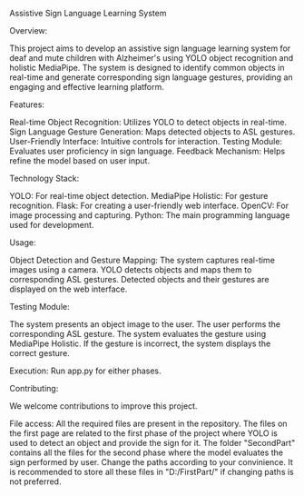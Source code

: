 Assistive Sign Language Learning System

Overview:

This project aims to develop an assistive sign language learning system for deaf and mute children with Alzheimer's using YOLO object recognition and holistic MediaPipe. The system is designed to identify common objects in real-time and generate corresponding sign language gestures, providing an engaging and effective learning platform.

Features:

Real-time Object Recognition: Utilizes YOLO to detect objects in real-time.
Sign Language Gesture Generation: Maps detected objects to ASL gestures.
User-Friendly Interface: Intuitive controls for interaction.
Testing Module: Evaluates user proficiency in sign language.
Feedback Mechanism: Helps refine the model based on user input.

Technology Stack:

YOLO: For real-time object detection.
MediaPipe Holistic: For gesture recognition.
Flask: For creating a user-friendly web interface.
OpenCV: For image processing and capturing.
Python: The main programming language used for development.

Usage:

Object Detection and Gesture Mapping:
The system captures real-time images using a camera.
YOLO detects objects and maps them to corresponding ASL gestures.
Detected objects and their gestures are displayed on the web interface.

Testing Module:

The system presents an object image to the user.
The user performs the corresponding ASL gesture.
The system evaluates the gesture using MediaPipe Holistic.
If the gesture is incorrect, the system displays the correct gesture.

Execution:
Run app.py for either phases.

Contributing:

We welcome contributions to improve this project.

File access:
All the required files are present in the repository. 
The files on the first page are related to the first phase of the project where YOLO is used to detect an object and provide the sign for it.
The folder "SecondPart" contains all the files for the second phase where the model evaluates the sign performed by user.
Change the paths according to your convinience. It is recommended to store all these files in "D:/FirstPart/" if changing paths is not preferred.
